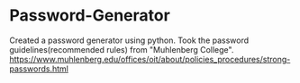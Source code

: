 # Password-Generator
Created a password generator using python. 
Took the password guidelines(recommended rules) from "Muhlenberg College". https://www.muhlenberg.edu/offices/oit/about/policies_procedures/strong-passwords.html

